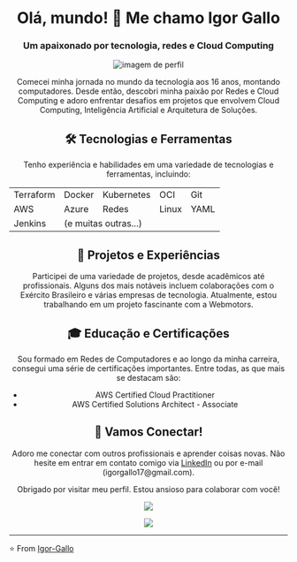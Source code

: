 <h1 align="center">Olá, mundo! 👋 Me chamo Igor Gallo </h1>
<h3 align="center">Um apaixonado por tecnologia, redes e Cloud Computing</h3>

<p align="center">
  <img src="(https://avatars.githubusercontent.com/u/58912920?s=400&u=03b9176e8db252480597974528a6307a1203f41b&v=4)" alt="imagem de perfil"/>
</p>

<p align="center">
  Comecei minha jornada no mundo da tecnologia aos 16 anos, montando computadores. Desde então, descobri minha paixão por Redes e Cloud Computing e adoro enfrentar desafios em projetos que envolvem Cloud Computing, Inteligência Artificial e Arquitetura de Soluções.
</p>

<h2 align="center">🛠️ Tecnologias e Ferramentas</h2>

<p align="center">
  Tenho experiência e habilidades em uma variedade de tecnologias e ferramentas, incluindo:
</p>

<table align="center">
<tr>
  <td>Terraform</td>
  <td>Docker</td>
  <td>Kubernetes</td>
  <td>OCI</td>
  <td>Git</td>
</tr>
<tr>
  <td>AWS</td>
  <td>Azure</td>
  <td>Redes</td>
  <td>Linux</td>
  <td>YAML</td>
</tr>
<tr>
  <td>Jenkins</td>
  <td colspan="4">(e muitas outras...)</td>
</tr>
</table>

<h2 align="center">🚀 Projetos e Experiências</h2>

<p align="center">
  Participei de uma variedade de projetos, desde acadêmicos até profissionais. Alguns dos mais notáveis incluem colaborações com o Exército Brasileiro e várias empresas de tecnologia. Atualmente, estou trabalhando em um projeto fascinante com a Webmotors.
</p>

<h2 align="center">🎓 Educação e Certificações</h2>

<p align="center">
 Sou formado em Redes de Computadores e ao longo da minha carreira, consegui uma série de certificações importantes. Entre todas, as que mais se destacam são:
</p>

<ul align="center">
  <li>AWS Certified Cloud Practitioner</li>
  <li>AWS Certified Solutions Architect - Associate</li>
</ul>

<h2 align="center">🤝 Vamos Conectar!</h2>

<p align="center">
  Adoro me conectar com outros profissionais e aprender coisas novas. Não hesite em entrar em contato comigo via <a href="(https://www.linkedin.com/in/igor-gallo-de-almeida/)">LinkedIn</a> ou por e-mail (igorgallo17@gmail.com).
</p>

<p align="center">
  Obrigado por visitar meu perfil. Estou ansioso para colaborar com você!
</p>

<p align="center">
  <img src="https://github-readme-stats.vercel.app/api?username=Igor-Gallo&show_icons=true&theme=tokyonight" />
</p>

<p align="center">
  <img src="https://github-readme-streak-stats.herokuapp.com/?user=Igor-Gallo&theme=tokyonight" />
</p>

---

⭐️ From [Igor-Gallo](https://github.com/seu_username)

